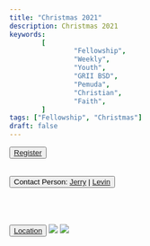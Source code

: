 ```yaml
---
title: "Christmas 2021"
description: Christmas 2021
keywords:
        [
                "Fellowship",
                "Weekly",
                "Youth",
                "GRII BSD",
                "Pemuda",
                "Christian",
                "Faith",
        ]
tags: ["Fellowship", "Christmas"]
draft: false
---
```


<button id="register">
<a href="https://forms.gle/rtg5cdpxkbBtyC3b9">
Register</a></button><br><br>

<button id="register">Contact Person: 
<a href="https://wa.link/0aqkjk">
Jerry</a> | <a href="https://wa.link/s6lv3s">
Levin</a></button><br><br>

<button id="event_book" hidden>
<a href="../../files/christmas/FEAR_NOT_2020.pdf">
Download Event Book</a></button><br><br>

<button id="maps">
<a href="http://bit.ly/NatalPemudaGRIIBSD21">
Location</a></button>

<a href="https://us02web.zoom.us/j/98569521706">
<img src="/images/zoom.png" id="zoom"></a>

<a href="https://www.youtube.com/channel/UCUSYXuRT8Epm_V5294Mp6Ug">
<img src="/images/youtube.png" id="youtube"></a>